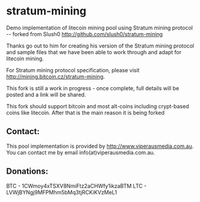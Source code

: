 stratum-mining
==============

Demo implementation of litecoin mining pool using Stratum mining protocol -- forked from Slush0
http://github.com/slush0/stratum-mining

Thanks go out to him for creating his version of the Stratum mining protocol and sample files that we
have been able to work through and adapt for litecoin mining.

For Stratum mining protocol specification, please visit http://mining.bitcoin.cz/stratum-mining.

This fork is still a work in progress - once complete, full details will be posted and a link will be shared.

This fork should support bitcoin and most alt-coins including crypt-based coins like litecoin. After that is the main reason it is being forked

Contact:
-------
This pool implementation is provided by http://www.viperausmedia.com.au. You can contact
me by email info(at)viperausmedia.com.au.

Donations:
----------
BTC - 1CWmoy4xTSXV8NmiFtz2aCHWfy1ikzaBTM
LTC - LVWjBYNgj9MFPMhm5bMq3tjRCKiKVzMeL1
